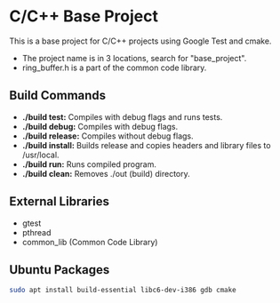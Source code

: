 # C/C++ Base Project

This is a base project for C/C++ projects using Google Test and cmake.

- The project name is in 3 locations, search for "base_project".
- ring_buffer.h is a part of the common code library.

## Build Commands

- **./build test:** Compiles with debug flags and runs tests.
- **./build debug:** Compiles with debug flags.
- **./build release:** Compiles without debug flags.
- **./build install:** Builds release and copies headers and library files to /usr/local.
- **./build run:** Runs compiled program.
- **./build clean:** Removes ./out (build) directory.

## External Libraries

- gtest
- pthread
- common_lib (Common Code Library)

## Ubuntu Packages

```bash
sudo apt install build-essential libc6-dev-i386 gdb cmake
```
